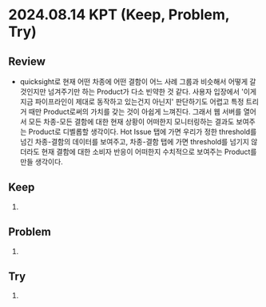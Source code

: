 2024.08.14     KPT (Keep, Problem, Try)
========================================

Review
-----
* quicksight로 현재 어떤 차종에 어떤 결함이 어느 사례 그룹과 비슷해서 어떻게 갈 것인지만 넘겨주기만 하는 Product가 다소 빈약한 것 같다. 사용자 입장에서 '이게 지금 파이프라인이 제대로 동작하고 있는건지 아닌지' 판단하기도 어렵고 특정 트리거 때만 Product로써의 가치를 갖는 것이 아쉽게 느껴진다. 그래서 웹 서버를 열어서 모든 차종-모든 결함에 대한 현재 상황이 어떠한지 모니터링하는 결과도 보여주는 Product로 디벨롭할 생각이다. Hot Issue 탭에 가면 우리가 정한 threshold를 넘긴 차종-결함의 데이터를 보여주고, 차종-결함 탭에 가면 threshold를 넘기지 않더라도 현재 결함에 대한 소비자 반응이 어떠한지 수치적으로 보여주는 Product를 만들 생각이다.

Keep
----
1. 

Problem
-------
1. 

Try
---
1. 